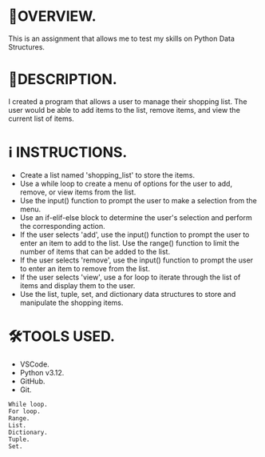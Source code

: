 # 🎯OVERVIEW.
This is an assignment that allows me to test my skills on Python Data Structures.

# 📢DESCRIPTION.
I created a program that allows a user to manage their shopping list. The user would be able to add items to the list, remove items, and view the current list of items.

# ℹ️ INSTRUCTIONS.
- Create a list named 'shopping_list' to store the items.
- Use a while loop to create a menu of options for the user to add, remove, or view items from the list.
- Use the input() function to prompt the user to make a selection from the menu.
- Use an if-elif-else block to determine the user's selection and perform the corresponding action.
- If the user selects 'add', use the input() function to prompt the user to enter an item to add to the list. Use the range() function to limit the number of items that can be added to the list.
- If the user selects 'remove', use the input() function to prompt the user to enter an item to remove from the list.
- If the user selects 'view', use a for loop to iterate through the list of items and display them to the user.
- Use the list, tuple, set, and dictionary data structures to store and manipulate the shopping items.

# 🛠️TOOLS USED.
- VSCode.
- Python v3.12.
- GitHub.
- Git.

```
While loop.
For loop.
Range.
List.
Dictionary.
Tuple.
Set.
```
